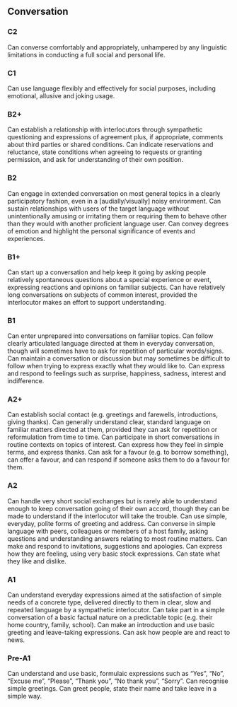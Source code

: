 ## Conversation
### C2
Can converse comfortably and appropriately, unhampered by any linguistic limitations in conducting a full social and personal life.
### C1
Can use language flexibly and effectively for social purposes, including emotional, allusive and joking usage.
### B2+
Can establish a relationship with interlocutors through sympathetic questioning and expressions of agreement plus, if appropriate, comments about third parties or shared conditions.
Can indicate reservations and reluctance, state conditions when agreeing to requests or granting permission, and ask for understanding of their own position.
### B2
Can engage in extended conversation on most general topics in a clearly participatory fashion, even in a [audially/visually] noisy environment.
Can sustain relationships with users of the target language without unintentionally amusing or irritating them or requiring them to behave other than they would with another proficient language user.
Can convey degrees of emotion and highlight the personal significance of events and experiences.
### B1+
Can start up a conversation and help keep it going by asking people relatively spontaneous questions about a special experience or event, expressing reactions and opinions on familiar subjects.
Can have relatively long conversations on subjects of common interest, provided the interlocutor makes an effort to support understanding.
### B1
Can enter unprepared into conversations on familiar topics.
Can follow clearly articulated language directed at them in everyday conversation, though will sometimes have to ask for repetition of particular words/signs.
Can maintain a conversation or discussion but may sometimes be difficult to follow when trying to express exactly what they would like to.
Can express and respond to feelings such as surprise, happiness, sadness, interest and indifference.
### A2+
Can establish social contact (e.g. greetings and farewells, introductions, giving thanks).
Can generally understand clear, standard language on familiar matters directed at them, provided they can ask for repetition or reformulation from time to time.
Can participate in short conversations in routine contexts on topics of interest.
Can express how they feel in simple terms, and express thanks.
Can ask for a favour (e.g. to borrow something), can offer a favour, and can respond if someone asks them to do a favour for them.
### A2
Can handle very short social exchanges but is rarely able to understand enough to keep conversation going of their own accord, though they can be made to understand if the interlocutor will take the trouble.
Can use simple, everyday, polite forms of greeting and address.
Can converse in simple language with peers, colleagues or members of a host family, asking questions and understanding answers relating to most routine matters.
Can make and respond to invitations, suggestions and apologies.
Can express how they are feeling, using very basic stock expressions.
Can state what they like and dislike.
### A1
Can understand everyday expressions aimed at the satisfaction of simple needs of a concrete type, delivered directly to them in clear, slow and repeated language by a sympathetic interlocutor.
Can take part in a simple conversation of a basic factual nature on a predictable topic (e.g. their home country, family, school).
Can make an introduction and use basic greeting and leave-taking expressions.
Can ask how people are and react to news.
### Pre-A1
Can understand and use basic, formulaic expressions such as “Yes”, “No”, “Excuse me”, “Please”, “Thank you”, “No thank you”, “Sorry”.
Can recognise simple greetings.
Can greet people, state their name and take leave in a simple way.